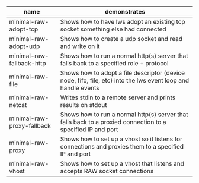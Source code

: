 |name|demonstrates|
---|---
minimal-raw-adopt-tcp|Shows how to have lws adopt an existing tcp socket something else had connected
minimal-raw-adopt-udp|Shows how to create a udp socket and read and write on it
minimal-raw-fallback-http|Shows how to run a normal http(s) server that falls back to a specified role + protocol
minimal-raw-file|Shows how to adopt a file descriptor (device node, fifo, file, etc) into the lws event loop and handle events
minimal-raw-netcat|Writes stdin to a remote server and prints results on stdout
minimal-raw-proxy-fallback|Shows how to run a normal http(s) server that falls back to a proxied connection to a specified IP and port
minimal-raw-proxy|Shows how to set up a vhost so it listens for connections and proxies them to a specified IP and port
minimal-raw-vhost|Shows how to set up a vhost that listens and accepts RAW socket connections

